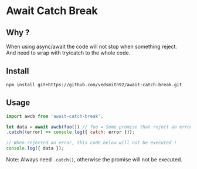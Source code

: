 # Await Catch Break

## Why ?

When using async/await the code will not stop when something reject.  
And need to wrap with try/catch to the whole code.

## Install

```
npm install git+https://github.com/vedsmith92/await-catch-break.git
```

## Usage

```js
import awcb from 'await-catch-break';

let data = await awcb(foo()) // foo = Some promise that reject an error.
.catch((error) => console.log({ catch: error }));

// When rejected an error, this code below will not be executed !
console.log({ data });
```

Note: Always need `.catch()`, otherwise the promise will not be executed.